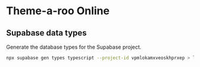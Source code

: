 # Theme-a-roo Online

## Supabase data types

Generate the database types for the Supabase project.

```bash
npx supabase gen types typescript --project-id vpmlokamxveoskhprxep > lib/database.types.ts
```
